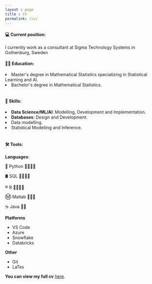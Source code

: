 ```yaml
---
layout : page
title : CV
permalink: /cv/
---
```


#### 💻 Current position:
I currently work as a consultant at Sigma Technology Systems in Gothenburg, Sweden
<br/>
#### 👨‍🎓 Education:
<li>Master's degree in Mathematical Statistics specializing in Statistical Learning and AI.</li>
<li>Bachelor's degree in Mathematical Statistics.</li>  
<br/>

#### 🎯 Skills:
<li><b>Data Science/ML/AI</b>: Modelling, Development and Implementation.</li>
<li><b>Databases</b>: Design and Development.</li>
<li>Data modelling.</li>
<li>Statistical Modelling and Inference.</li>
<br />

#### 🛠️ Tools:

**Languages**:

🐍 Python 💪💪💪💪

🛢️ SQL 💪💪💪💪

® R 💪💪💪💪

Ⓜ️ Matlab 💪💪💪

☕ Java 💪💪

**Platforms**

- VS Code
- Azure
- Snowflake
- Databricks

**Other**

- Git
- LaTex

**You can view my full cv** <a href="https://calvinnsmith.github.io/assets/calvin/calvin_cv.pdf">here</a>.